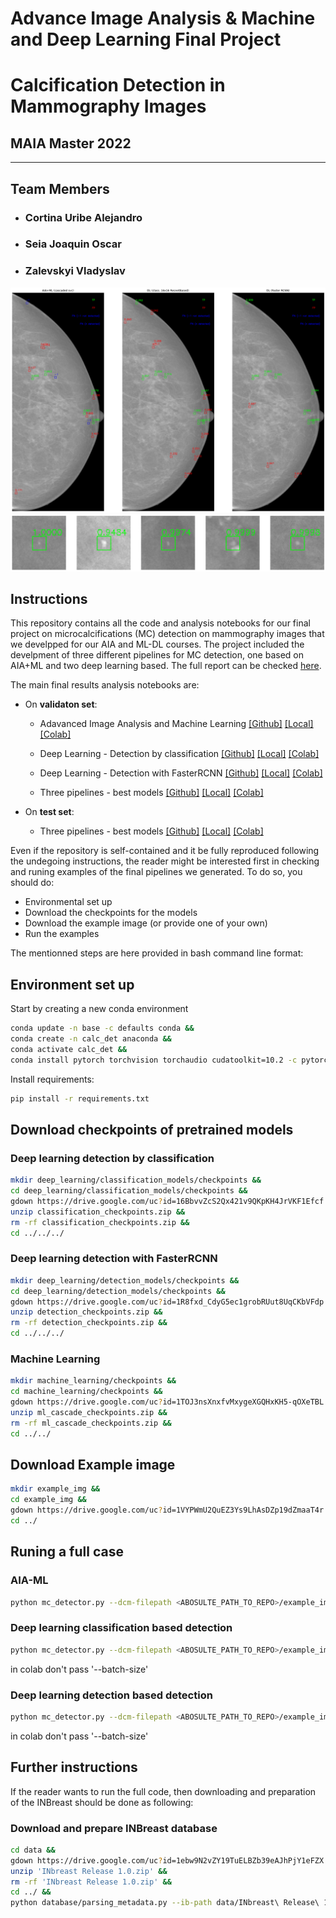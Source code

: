 # Advance Image Analysis & Machine and Deep Learning Final Project

# Calcification Detection in Mammography Images

## MAIA Master 2022

---------------------------------------

## Team Members

- ### Cortina Uribe Alejandro

- ### Seia Joaquin Oscar

- ### Zalevskyi Vladyslav

![alt text](header2.png)
![alt text](header.png)

## Instructions

This repository contains all the code and analysis notebooks for our final project on microcalcifications (MC) detection on mammography images that we develpped for our AIA and ML-DL courses. The project included the develpment of three different pipelines for MC detection, one based on AIA+ML and two deep learning based. The full report can be checked [here](https://github.com/joaco18/calc-det/final_report.pdf).

The main final results analysis notebooks are:

- On **validaton set**:
  
  - Adavanced Image Analysis and Machine Learning [[Github]](https://github.com/joaco18/calc-det/blob/dev/notebooks/detection_by_aia_plus_ml_analysis.ipynb) [[Local]](notebooks/detection_by_aia_plus_ml_analysis.ipynb) [[Colab]](https://drive.google.com/file/d/10OpnnU_tamRR67rVDut-LJk-t_XquSB-/view?usp=sharing)
  
  - Deep Learning - Detection by classification [[Github]](https://github.com/joaco18/calc-det/blob/dev/notebooks/colab/detection_by_classification_analysis.ipynb) [[Local]](notebooks/colab/detection_by_classification_analysis.ipynb) [[Colab]](https://drive.google.com/file/d/1AWCJ6cJ4WUwjlqRBLi-nMO3oFgktHwLK/view?usp=sharing)
  
  - Deep Learning - Detection with FasterRCNN [[Github]](https://github.com/joaco18/calc-det/blob/dev/notebooks/colab/detection_by_fasterrcnn_analysis.ipynb) [[Local]](notebooks/colab/detection_by_fasterrcnn_analysis.ipynb) [[Colab]](https://drive.google.com/file/d/1AVHFq1pSnsYScXIPzkyB10KvWjP8E8Iy/view?usp=sharing)

  - Three pipelines - best models  [[Github]](https://github.com/joaco18/calc-det/blob/dev/notebooks/colab/final_comparison_between_all_methods_val_set.ipynb) [[Local]](notebooks/colab/final_comparison_between_all_methods_val_set.ipynb) [[Colab]](https://drive.google.com/file/d/1A2pJF2j0E96u0dr2KYZRcozfLsVzNKal/view?usp=sharing)

- On **test set**:
  - Three pipelines - best models [[Github]](https://github.com/joaco18/calc-det/blob/dev/notebooks/colab/final_comparison_between_all_methods_test_set.ipynb) [[Local]](notebooks/colab/final_comparison_between_all_methods_test_set.ipynb) [[Colab]](https://drive.google.com/file/d/1A36xrh9LQbUWZqNoSbq5VlpBhIegwZ6u/view?usp=sharing)

Even if the repository is self-contained and it be fully reproduced following the undegoing instructions, the reader might be interested first in checking and runing examples of the final pipelines we generated. To do so, you should do:

- Environmental set up
- Download the checkpoints for the models
- Download the example image (or provide one of your own)
- Run the examples

The mentionned steps are here provided in bash command line format:

## Environment set up

Start by creating a new conda environment

```bash
conda update -n base -c defaults conda &&
conda create -n calc_det anaconda &&
conda activate calc_det &&
conda install pytorch torchvision torchaudio cudatoolkit=10.2 -c pytorch
```

Install requirements:

```bash
pip install -r requirements.txt
```

## Download checkpoints of pretrained models

### Deep learning detection by classification

```bash
mkdir deep_learning/classification_models/checkpoints &&
cd deep_learning/classification_models/checkpoints &&
gdown https://drive.google.com/uc?id=16BbvvZcS2Qx421v9QKpKH4JrVKF1Efcf &&
unzip classification_checkpoints.zip &&
rm -rf classification_checkpoints.zip &&
cd ../../../
```

### Deep learning detection with FasterRCNN

```bash
mkdir deep_learning/detection_models/checkpoints &&
cd deep_learning/detection_models/checkpoints &&
gdown https://drive.google.com/uc?id=1R8fxd_CdyG5ec1grobRUut8UqCKbVFdp &&
unzip detection_checkpoints.zip &&
rm -rf detection_checkpoints.zip &&
cd ../../../
```

### Machine Learning

```bash
mkdir machine_learning/checkpoints &&
cd machine_learning/checkpoints &&
gdown https://drive.google.com/uc?id=1TOJ3nsXnxfvMxygeXGQHxKH5-qOXeTBL &&
unzip ml_cascade_checkpoints.zip &&
rm -rf ml_cascade_checkpoints.zip &&
cd ../../
```

## Download Example image

```bash
mkdir example_img &&
cd example_img &&
gdown https://drive.google.com/uc?id=1VYPWmU2QuEZ3Ys9LhAsDZp19dZmaaT4r &&
cd ../
```

## Runing a full case

### AIA-ML

```bash
python mc_detector.py --dcm-filepath <ABOSULTE_PATH_TO_REPO>/example_img/24065734_5291e1aee2bbf5df_MG_L_CC_ANON.dcm --detector-type 'aia_ml' --ouput-path /<ABOSULTE_PATH_TO_REPO>/example_img/ --store-csv --v
```

### Deep learning classification based detection

```bash
python mc_detector.py --dcm-filepath <ABOSULTE_PATH_TO_REPO>/example_img/24065734_5291e1aee2bbf5df_MG_L_CC_ANON.dcm --detector-type 'classification_dl' --ouput-path /<ABOSULTE_PATH_TO_REPO>/example_img/ --store-csv --v --batch-size 224
```

in colab don't pass '--batch-size'

### Deep learning detection based detection

```bash
python mc_detector.py --dcm-filepath <ABOSULTE_PATH_TO_REPO>/example_img/24065734_5291e1aee2bbf5df_MG_L_CC_ANON.dcm --detector-type 'detection_dl' --ouput-path /<ABOSULTE_PATH_TO_REPO>/example_img/ --store-csv --v --batch-size 1
```

in colab don't pass '--batch-size'

## Further instructions

If the reader wants to run the full code, then downloading and preparation of the INBreast should be done as following:

### Download and prepare INBreast database

```bash
cd data &&
gdown https://drive.google.com/uc?id=1ebw9N2vZY19TuELBZb39eAJhPjY1eFZX &&
unzip 'INbreast Release 1.0.zip' &&
rm -rf 'INbreast Release 1.0.zip' &&
cd ../ &&
python database/parsing_metadata.py --ib-path data/INbreast\ Release\ 1.0/ --rp --cb --pect-musc-mask
```

<!-- #### Suggestion for contributers

- numpy docstring format
- flake8 lintern
- useful VSCode extensions:
  - autoDocstring
  - Python Docstring Generator
  - GitLens -->
